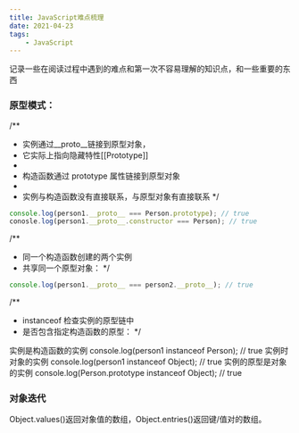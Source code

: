 ```yaml
---
title: JavaScript难点梳理
date: 2021-04-23
tags:
    - JavaScript
---
```


记录一些在阅读过程中遇到的难点和第一次不容易理解的知识点，和一些重要的东西



### 原型模式：

/**
 * 实例通过__proto__链接到原型对象，
 * 它实际上指向隐藏特性[[Prototype]]
 *
 * 构造函数通过 prototype 属性链接到原型对象
 *
 * 实例与构造函数没有直接联系，与原型对象有直接联系
 */ 


``` js
console.log(person1.__proto__ === Person.prototype); // true
conosle.log(person1.__proto__.constructor === Person); // true 
```

/**
 * 同一个构造函数创建的两个实例
 * 共享同一个原型对象：
 */
 

``` js
console.log(person1.__proto__ === person2.__proto__); // true
```
/**
 * instanceof 检查实例的原型链中
 * 是否包含指定构造函数的原型：
 */

实例是构造函数的实例
console.log(person1 instanceof Person); // true
实例时对象的实例
console.log(person1 instanceof Object); // true
实例的原型是对象的实例
console.log(Person.prototype instanceof Object); // true

### 对象迭代

Object.values()返回对象值的数组，Object.entries()返回键/值对的数组。




